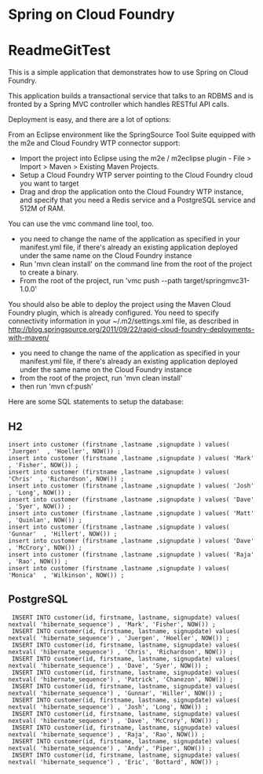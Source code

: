 # Spring on Cloud Foundry
# ReadmeGitTest
This is a simple application that demonstrates how to use Spring on Cloud Foundry. 

This application builds a transactional service that talks to an RDBMS and is fronted by a Spring MVC controller which handles RESTful API calls. 

Deployment is easy, and there are a lot of options: 

From an Eclipse environment like the SpringSource Tool Suite equipped with the m2e and Cloud Foundry WTP connector support: 

* Import the project into Eclipse using the m2e / m2eclipse plugin - File > Import > Maven > Existing Maven Projects. 
* Setup a Cloud Foundry WTP server pointing to the Cloud Foundry cloud you want to target
* Drag and drop the application onto the Cloud Foundry WTP instance, and specify that you need a Redis service and a PostgreSQL service and 512M of RAM.

You can use the vmc command line tool, too.
* you need to change the name of the application as specified in your manifest.yml file, if there's already an existing application deployed under the same name on the Cloud Foundry instance
* Run 'mvn clean install' on the command line from the root of the project to create a binary. 
* From the root of the project, run 'vmc push --path target/springmvc31-1.0.0'

You should also be able to deploy the project using the Maven Cloud Foundry plugin, which is already configured. You need to specify 
connectivity information in your ~/.m2/settings.xml file, as described in http://blog.springsource.org/2011/09/22/rapid-cloud-foundry-deployments-with-maven/ 
* you need to change the name of the application as specified in your manifest.yml file, if there's already an existing application deployed under the same name on the Cloud Foundry instance
* from the root of the project, run 'mvn clean install'
* then run 'mvn cf:push' 


Here are some SQL statements to setup the database:

## H2
 ```
 insert into customer (firstname ,lastname ,signupdate ) values( 'Juergen'  , 'Hoeller', NOW()) ;
 insert into customer (firstname ,lastname ,signupdate ) values( 'Mark'  , 'Fisher', NOW()) ;
 insert into customer (firstname ,lastname ,signupdate ) values( 'Chris'  , 'Richardson', NOW()) ;
 insert into customer (firstname ,lastname ,signupdate ) values( 'Josh'  , 'Long', NOW()) ;
 insert into customer (firstname ,lastname ,signupdate ) values( 'Dave'  , 'Syer', NOW()) ;
 insert into customer (firstname ,lastname ,signupdate ) values( 'Matt'  , 'Quinlan', NOW()) ;
 insert into customer (firstname ,lastname ,signupdate ) values( 'Gunnar'  , 'Hillert', NOW()) ;
 insert into customer (firstname ,lastname ,signupdate ) values( 'Dave'  , 'McCrory', NOW()) ;
 insert into customer (firstname ,lastname ,signupdate ) values( 'Raja'  , 'Rao', NOW()) ;
 insert into customer (firstname ,lastname ,signupdate ) values( 'Monica'  , 'Wilkinson', NOW()) ;
```

## PostgreSQL
```
 INSERT INTO customer(id, firstname, lastname, signupdate) values( nextval( 'hibernate_sequence') , 'Mark', 'Fisher', NOW()) ;
 INSERT INTO customer(id, firstname, lastname, signupdate) values( nextval( 'hibernate_sequence') , 'Juergen', 'Hoeller', NOW()) ;
 INSERT INTO customer(id, firstname, lastname, signupdate) values( nextval( 'hibernate_sequence') , 'Chris', 'Richardson', NOW()) ;
 INSERT INTO customer(id, firstname, lastname, signupdate) values( nextval( 'hibernate_sequence') , 'Dave', 'Syer', NOW()) ;
 INSERT INTO customer(id, firstname, lastname, signupdate) values( nextval( 'hibernate_sequence') , 'Patrick', 'Chanezon', NOW()) ;
 INSERT INTO customer(id, firstname, lastname, signupdate) values( nextval( 'hibernate_sequence') , 'Gunnar', 'Hiller', NOW()) ;
 INSERT INTO customer(id, firstname, lastname, signupdate) values( nextval( 'hibernate_sequence') , 'Josh', 'Long', NOW()) ;
 INSERT INTO customer(id, firstname, lastname, signupdate) values( nextval( 'hibernate_sequence') , 'Dave', 'McCrory', NOW()) ;
 INSERT INTO customer(id, firstname, lastname, signupdate) values( nextval( 'hibernate_sequence') , 'Raja', 'Rao', NOW()) ;
 INSERT INTO customer(id, firstname, lastname, signupdate) values( nextval( 'hibernate_sequence') , 'Andy', 'Piper', NOW()) ;
 INSERT INTO customer(id, firstname, lastname, signupdate) values( nextval( 'hibernate_sequence') , 'Eric', 'Bottard', NOW()) ;
```
